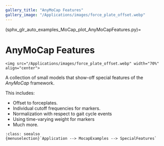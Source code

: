 ```yaml
---
gallery_title: "AnyMoCap Features"
gallery_image: "/Applications/images/force_plate_offset.webp"
---
```


(sphx_glr_auto_examples_MoCap_plot_AnyMoCapFeatures.py)=

# AnyMoCap Features

````{sidebar} **Example**
<img src="/Applications/images/force_plate_offset.webp" width="70%" align="center">
````

A collection of small models that show-off special features of the
*AnyMoCap* framework.

This includes:

* Offset to forceplates.
* Individual cutoff frequencies for markers.
* Normalization with respect to gait cycle events
* Using time-varying weight for markers
* Much more.

```{admonition} **Main file location in AMMR:**
:class: seealso
{menuselection}`Application --> MocapExamples --> SpecialFeatures`
```